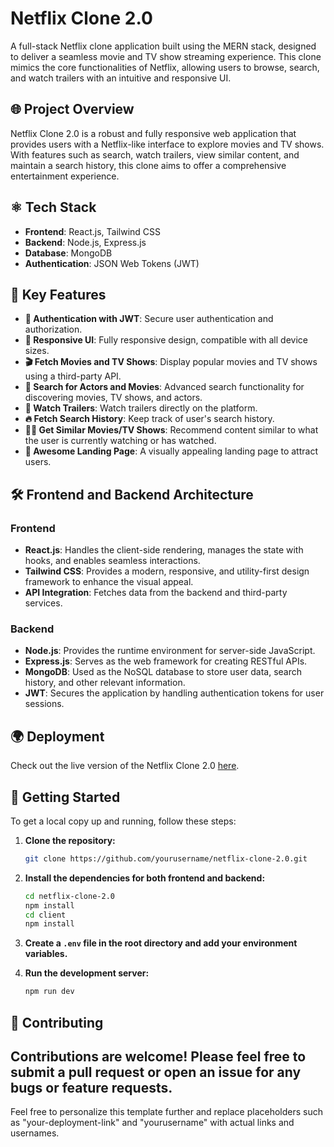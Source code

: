 # Netflix Clone 2.0

A full-stack Netflix clone application built using the MERN stack, designed to deliver a seamless movie and TV show streaming experience. This clone mimics the core functionalities of Netflix, allowing users to browse, search, and watch trailers with an intuitive and responsive UI.

## 🌐 Project Overview

Netflix Clone 2.0 is a robust and fully responsive web application that provides users with a Netflix-like interface to explore movies and TV shows. With features such as search, watch trailers, view similar content, and maintain a search history, this clone aims to offer a comprehensive entertainment experience.

## ⚛️ Tech Stack

- **Frontend**: React.js, Tailwind CSS
- **Backend**: Node.js, Express.js
- **Database**: MongoDB
- **Authentication**: JSON Web Tokens (JWT)

## 🚀 Key Features

- **🔐 Authentication with JWT**: Secure user authentication and authorization.
- **📱 Responsive UI**: Fully responsive design, compatible with all device sizes.
- **🎬 Fetch Movies and TV Shows**: Display popular movies and TV shows using a third-party API.
- **🔎 Search for Actors and Movies**: Advanced search functionality for discovering movies, TV shows, and actors.
- **🎥 Watch Trailers**: Watch trailers directly on the platform.
- **🔥 Fetch Search History**: Keep track of user's search history.
- **🐱‍👤 Get Similar Movies/TV Shows**: Recommend content similar to what the user is currently watching or has watched.
- **💙 Awesome Landing Page**: A visually appealing landing page to attract users.

## 🛠️ Frontend and Backend Architecture

### Frontend

- **React.js**: Handles the client-side rendering, manages the state with hooks, and enables seamless interactions.
- **Tailwind CSS**: Provides a modern, responsive, and utility-first design framework to enhance the visual appeal.
- **API Integration**: Fetches data from the backend and third-party services.

### Backend

- **Node.js**: Provides the runtime environment for server-side JavaScript.
- **Express.js**: Serves as the web framework for creating RESTful APIs.
- **MongoDB**: Used as the NoSQL database to store user data, search history, and other relevant information.
- **JWT**: Secures the application by handling authentication tokens for user sessions.

## 🌍 Deployment

Check out the live version of the Netflix Clone 2.0 [here](your-deployment-link).

## 📝 Getting Started

To get a local copy up and running, follow these steps:

1. **Clone the repository:**
    ```bash
    git clone https://github.com/yourusername/netflix-clone-2.0.git
    ```

2. **Install the dependencies for both frontend and backend:**
    ```bash
    cd netflix-clone-2.0
    npm install
    cd client
    npm install
    ```

3. **Create a `.env` file in the root directory and add your environment variables.**

4. **Run the development server:**
    ```bash
    npm run dev
    ```

## 🤝 Contributing

Contributions are welcome! Please feel free to submit a pull request or open an issue for any bugs or feature requests.
---

Feel free to personalize this template further and replace placeholders such as "your-deployment-link" and "yourusername" with actual links and usernames.
